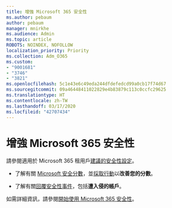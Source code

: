 ```yaml
---
title: 增強 Microsoft 365 安全性
ms.author: pebaum
author: pebaum
manager: mnirkhe
ms.audience: Admin
ms.topic: article
ROBOTS: NOINDEX, NOFOLLOW
localization_priority: Priority
ms.collection: Adm_O365
ms.custom:
- "9001681"
- "3746"
- "3821"
ms.openlocfilehash: 5c1e43e6c49eda244dfdefedcd99a0cb17f74d67
ms.sourcegitcommit: 09a46448411022829e4b83879c113c0ccfc29625
ms.translationtype: HT
ms.contentlocale: zh-TW
ms.lasthandoff: 03/17/2020
ms.locfileid: "42707434"
---
```

# <a name="increase-microsoft-365-security"></a>增強 Microsoft 365 安全性

請參閱適用於 Microsoft 365 租用戶[建議的安全性設定](https://docs.microsoft.com/microsoft-365/security/office-365-security/tenant-wide-setup-for-increased-security?view=o365-worldwide)。

- 了解有關 [Microsoft 安全分數](https://docs.microsoft.com/microsoft-365/security/mtp/microsoft-secure-score?view=o365-worldwide)，並[採取行動](https://docs.microsoft.com/microsoft-365/security/mtp/microsoft-secure-score?view=o365-worldwide#take-action-to-improve-your-score)以**改善您的分數**。

- 了解有關[回覆安全性事件](https://docs.microsoft.com/microsoft-365/security/office-365-security/office365-security-incident-response-overview?view=o365-worldwide)，包括**遭入侵的帳戶**。

如需詳細資訊，請參閱[開始使用 Microsoft 365 安全性](https://docs.microsoft.com/microsoft-365/security/office-365-security/security-roadmap?view=o365-worldwide)。 
